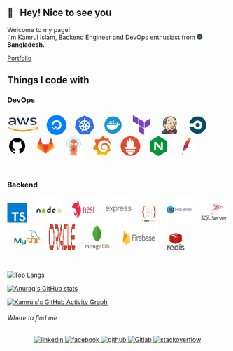 ## 👋 &nbsp; Hey! Nice to see you

<p>Welcome to my page! </br> I'm Kamrul Islam, Backend Engineer and DevOps enthusiast from <img src="./icons/others/flag_bd.png" width="13" height="13" /> <b>Bangladesh.</b></p>
<a href="https://2kamrul.gitlab.io/" target="_blank">Portfolio</a>  
 
## Things I code with

### DevOps
<img  src="./icons/devops/aws.svg" alt="Aws" width="70" height="53"/> &nbsp; &nbsp; 
<img src="./icons/devops/digitalocean.svg" alt="DigitalOcean" width="45" height="45"/> &nbsp; &nbsp;
<img src="./icons/devops/kubernetes.svg" alt="Kubernetes" width="45" height="45"/> &nbsp; &nbsp;
<img src="./icons/devops/docker.svg" alt="Docker" width="45" height="45"/> &nbsp; &nbsp;
<img src="./icons/devops/terraform.svg" alt="Terraform" width="45" height="45"/> &nbsp; &nbsp;
<img src="./icons/devops/jenkins.svg" alt="Jenkins" width="45" height="45"/> &nbsp; &nbsp;
<img src="./icons/devops/circleci.svg" alt="CircleCI" width="45" height="45"/> &nbsp; &nbsp;
<img src="./icons/devops/github.svg" alt="GitHub" width="45" height="45"/> &nbsp; &nbsp;
<img src="./icons/devops/gitlab.svg" alt="GitLab" width="45" height="45"/> &nbsp; &nbsp;
<img src="./icons/devops/argo-cd.svg" alt="ArgoCD" width="45" height="45"/> &nbsp; &nbsp;
<img src="./icons/devops/grafana.svg" alt="Grafana" width="45" height="45"/> &nbsp; &nbsp;
<img src="./icons/devops/prometheus.svg" alt="Prometheus" width="45" height="45"/> &nbsp; &nbsp;
<img src="./icons/devops/nginx.svg" alt="Nginx" width="45" height="45"/> &nbsp; &nbsp;
<img src="./icons/devops/apache.svg" alt="Apache" width="45" height="45"/> &nbsp; &nbsp;

&nbsp;

### Backend
<img src="./icons/backend/typescript.svg" alt="Typescript" width="45" height="45"/> &nbsp; &nbsp;
<img src="./icons/backend/nodejs_with_title.svg" alt="NodeJS" width="60" height="60"/> &nbsp; &nbsp;
<img src="./icons/backend/nestjs-with-title.svg" alt="NestJS" width="60" height="60"/> &nbsp; &nbsp;
<img  src="./icons/backend/expressjs_long.svg" alt="ExpressJS" width="60" height="60"/> &nbsp; &nbsp;
<img  src="./icons/backend/typeorm-with-title.svg" alt="TypeORM" width="40" height="40"/> &nbsp; &nbsp;
<img  src="./icons/backend/sequelize_with_title.svg" alt="Sequelize" width="60" height="60"/> &nbsp; &nbsp;
<img  src="./icons/backend/sql_server_with_title.svg" alt="MSSQL" width="60" height="50"/> &nbsp; &nbsp;
<img  src="./icons/backend/my_sql_transparent.svg" alt="MySql" width="60" height="60"/> &nbsp; &nbsp;
<img  src="./icons/backend/oracle-db-with-title.svg" alt="OracleDB" width="60" height="60"/> &nbsp; &nbsp;
<img  src="./icons/backend/mongodb_with_title.svg" alt="Mongodb" width="60" height="60"/> &nbsp; &nbsp;
<img src="./icons/backend/firebase_with_title.svg" alt="Firebase" width="90" height="60"/> &nbsp; &nbsp;
<img  src="./icons/backend/redis_with_title.svg" alt="Redis" width="40" height="40"/> &nbsp; &nbsp;

[//]: # (###### Frontend)

[//]: # (<img  src="./icons/frontend/javascript.svg" alt="Javascript" width="40" height="40"/> &nbsp; &nbsp; <img  src="./icons/frontend/react_js.svg" alt="ReactJS" width="45" height="40"/> &nbsp; &nbsp; <img  src="./icons/frontend/material_ui.svg" alt="Material-UI" width="40" height="40"/> &nbsp; &nbsp; <img  src="./icons/frontend/tailwindcss.svg" alt="Tailwind-css" width="50" height="50"/> &nbsp; &nbsp; <img  src="./icons/frontend/ag_grid.png" alt="Ag-Grid" width="50" height="48"/> &nbsp; &nbsp; <img  src="./icons/frontend/redux.svg" alt="Redux" width="43" height="42"/> &nbsp; &nbsp; <img  src="./icons/frontend/chart_js.svg" alt="Chart.js" width="50" height="48"/> &nbsp; &nbsp; <img  src="./icons/frontend/bootstrap.svg" alt="Bootstrap" width="40" height="40"/> &nbsp; &nbsp; <img src="./icons/frontend/html5.svg" alt="hTML5" width="40" height="40"/> &nbsp; &nbsp; <img  src="./icons/frontend/css3.svg" alt="CSS3" width="40" height="40"/>)


[//]: # (###### OTHERS )

[//]: # (<img  src="./icons/others/iis.svg" alt="Microsoft IIS" width="70" height="53"/> &nbsp; &nbsp; <img src="icons/devops/github.svg" alt="Github" width="40" height="60"/>)


<br/>

[![Top Langs](https://github-readme-stats.vercel.app/api/top-langs/?username=2kamrul&layout=compact&theme=react)](https://github.com/2kamrul/github-readme-stats)

[![Anurag's GitHub stats](https://github-readme-streak-stats.herokuapp.com/?user=2kamrul&hide_border=false&theme=react)](https://github.com/2kamrul/github-readme-stats)



[![Kamruls's GitHub Activity Graph](https://github-readme-activity-graph.cyclic.app/graph?username=2kamrul&theme=react&custom_title=Contribution%20Graph)](https://git.io/praveenscience)


###### Where to find me
<div align="center">
    <a href="https://linkedin.com/in/3kamrul" target="_blank">
       <img src=https://img.shields.io/badge/linkedin-0072b1.svg?&style=for-the-badge&logo=linkedin&logoColor=white alt=linkedin style="margin-bottom: 5px;" />
    </a>
    <a href="https://www.facebook.com/3kamrul" target="_blank">
        <img src=https://img.shields.io/badge/facebook-3b5998.svg?&style=for-the-badge&logo=facebook&logoColor=white alt=facebook style="margin-bottom: 5px;" />
    </a>
    <a href="https://github.com/2kamrul" target="_blank">
       <img src=https://img.shields.io/badge/github-171515.svg?&style=for-the-badge&logo=github&logoColor=white alt=github style="margin-bottom: 5px;" />
    </a>
      <a href="https://gitlab.com/2kamrul" target="_blank">
         <img src=https://img.shields.io/badge/GitLab-FC6D27.svg?style=for-the-badge&logo=gitlab&logoColor=white alt=Gitlab style="margin-bottom: 5px;" />
    </a>
    <a href="https://stackoverflow.com/users/20355867" target="_blank">
        <img src=https://img.shields.io/badge/stackoverflow-F48024.svg?&style=for-the-badge&logo=stackoverflow&logoColor=white alt=stackoverflow style="margin-bottom: 5px;" />
    </a>
</div> 
<br/>  
<br/>  
